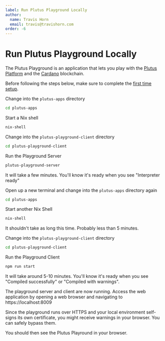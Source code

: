 ```yaml
---
label: Run Plutus Playground Locally
author:
  name: Travis Horn
  email: travis@travishorn.com
order: -6
---
```


# Run Plutus Playground Locally

The Plutus Playground is an application that lets you play with the [Plutus
Platform](./about-platform/plutus-platform.md) and the
[Cardano](./about-platform/cardano.md) blockchain.

Before following the steps below, make sure to complete the [first time
setup](../first-time-setup.md).

Change into the `plutus-apps` directory

```bash
cd plutus-apps
```

Start a Nix shell

```bash
nix-shell
```

Change into the `plutus-playground-client` directory

```bash
cd plutus-playground-client
```

Run the Playground Server

```bash
plutus-playground-server
```

It will take a few minutes. You'll know it's ready when you see "Interpreter
ready"

Open up a new terminal and change into the `plutus-apps` directory again

```bash
cd plutus-apps
```

Start another Nix Shell

```bash
nix-shell
```

It shouldn't take as long this time. Probably less than 5 minutes.

Change into the `plutus-playground-client` directory

```bash
cd plutus-playground-client
```

Run the Playground Client

```bash
npm run start
```

It will take around 5-10 minutes. You'll know it's ready when you see "Compiled
successfully" or "Compiled with warnings".

The playground server and client are now running. Access the web application by
opening a web browser and navigating to https://localhost:8009

Since the playground runs over HTTPS and your local environment self-signs its
own certificate, you might receive warnings in your browser. You can safely
bypass them.

You should then see the Plutus Playround in your browser.
